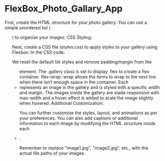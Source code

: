 # FlexBox_Photo_Gallary_App
First, create the HTML structure for your photo gallery. You can use a simple unordered list (<ul>) to organize your images:
CSS Styling:

Next, create a CSS file (styles.css) to apply styles to your gallery using Flexbox:
In the CSS code:

We reset the default list styles and remove padding/margin from the <ul> element.
The .gallery class is set to display: flex to create a flex container.
flex-wrap: wrap allows the items to wrap to the next line when there isn't enough space in the container.
Each <li> represents an image in the gallery and is styled with a specific width and margin.
The images inside the gallery are made responsive with max-width and a hover effect is added to scale the image slightly when hovered.
Additional Customization:

You can further customize the styles, layout, and animations as per your preferences. You can also add captions or additional information to each image by modifying the HTML structure inside each <li>.

Remember to replace "image1.jpg", "image2.jpg", etc., with the actual file paths of your images.
